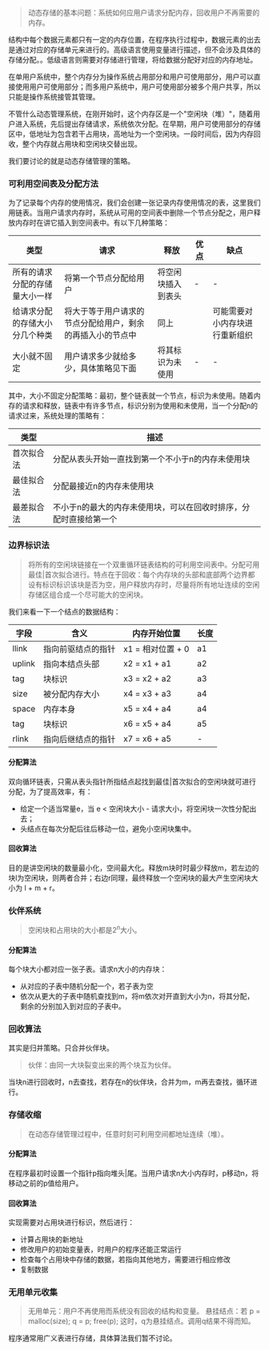 <!--
author: 刘青
date: 2016-03-27
title:  动态存储管理
tags: 数据结构
category: fundation/data_struct
status: publish
summary:动态存储的基本问题：系统如何应用户请求分配内存，回收用户不再需要的内存
-->
> 动态存储的基本问题：系统如何应用户请求分配内存，回收用户不再需要的内存。

结构中每个数据元素都只有一定的内存位置，在程序执行过程中，数据元素的出去是通过对应的存储单元来进行的。高级语言使用变量进行描述，但不会涉及具体的存储分配。。低级语言则需要对存储进行管理，将给数据分配好对应的内存地址。

在单用户系统中，整个内存分为操作系统占用部分和用户可使用部分，用户可以直接使用用户可使用部分；而多用户系统中，用户可使用部分被多个用户共享，所以只能是操作系统接管其管理。

不管什么动态管理系统，在刚开始时，这个内存区是一个"空闲块（堆）"，随着用户进入系统，先后提出存储请求，系统依次分配。在早期，用户可使用部分的存储区中，低地址为包含若干占用块，高地址为一个空闲块。一段时间后，因为内存回收，整个内存就占用块和空闲块交替出现。

我们要讨论的就是动态存储管理的策略。

### 可利用空间表及分配方法

为了记录每个内存的使用情况，我们会创建一张记录内存使用情况的表，这里我们用链表。当用户请求内存时，系统从可用的空间表中删除一个节点分配之，用户释放内存时在讲它插入到空间表中。有以下几种策略：

|类型|请求|释放|优点|缺点|
|-|-|-|-|-|
|所有的请求分配的存储量大小一样|将第一个节点分配给用户|将空闲块插入到表头|-|-|
|给请求分配的存储大小分几个种类|将大于等于用户请求的节点分配给用户，剩余的再插入小的节点中|同上||可能需要对小内存块进行重新组织|-|
|大小就不固定|用户请求多少就给多少，具体策略见下面|将其标识为未使用|-|-|

其中，大小不固定分配策略：最初，整个链表就一个节点，标识为未使用。随着内存的请求和释放，链表中有许多节点，标识分别为使用和未使用，当一个分配n的请求过来，系统处理的策略有：

|类型|描述|
|-|-|
|首次拟合法|分配从表头开始一直找到第一个不小于n的内存未使用块|
|最佳拟合法|分配最接近n的内存未使用块|
|最差拟合法|不小于n的最大的内存未使用块，可以在回收时排序，分配时直接给第一个|

### 边界标识法
> 将所有的空闲块链接在一个双重循环链表结构的可利用空间表中。分配可用最佳|首次拟合进行。特点在于回收：每个内存块的头部和底部两个边界都设有标识标识该块是否为空，用户释放内存时，尽量将所有地址连续的空闲存储区组合成一个尽可能大的空闲块。

我们来看一下一个结点的数据结构：

|字段|含义|内存开始位置|长度|
|-|-|-|-|
|llink|指向前驱结点的指针|x1 = 相对位置 + 0|a1|
|uplink|指向本结点头部|x2 = x1 + a1|a2|
|tag|块标识|x3 = x2 + a2|a3|
|size|被分配内存大小|x4 = x3 + a3|a4|
|space|内存本身|x5 = x4 + a4|a4|
|tag|块标识|x6 = x5 + a4|a5|
|rlink|指向后继结点的指针|x7 = x6 + a5|-|

#### 分配算法
双向循环链表，只需从表头指针所指结点起找到最佳|首次拟合的空闲块就可进行分配，为了提高效率，有：
- 给定一个适当常量e，当 e < 空闲块大小 - 请求大小，将空闲块一次性分配出去；
- 头结点在每次分配后往后移动一位，避免小空闲块集中。

#### 回收算法
目的是讲空闲块的数量最小化，空间最大化。释放m块时时最少释放m，若左边的块l为空闲块，则两者合并；右边r同理，最终释放一个空闲块的最大产生空闲块大小为 l + m + r。

### 伙伴系统
> 空闲块和占用块的大小都是$2^n$大小。

#### 分配算法
每个块大小都对应一张子表。请求n大小的内存块：
- 从对应的子表中随机分配一个，若子表为空
- 依次从更大的子表中随机查找到m，将m依次对开直到大小为n，将其分配，剩余的分别加入到对应的子表中。

### 回收算法
其实是归并策略。只合并伙伴块。
> 伙伴：由同一大块裂变出来的两个块互为伙伴。

当块n进行回收时，n去查找，若存在n的伙伴块，合并为m，m再去查找，循环进行。

### 存储收缩
> 在动态存储管理过程中，任意时刻可利用空间都地址连续（堆）。

#### 分配算法
在程序最初时设置一个指针p指向堆头|尾。当用户请求n大小内存时，p移动n，将移动之前的p值给用户。
#### 回收算法
实现需要对占用块进行标识，然后进行：
- 计算占用块的新地址
- 修改用户的初始变量表，时用户的程序还能正常运行
- 检查每个占用块中存储的数据，若指向其他地方，需要进行相应修改
- 复制数据

### 无用单元收集
> 无用单元：用户不再使用而系统没有回收的结构和变量。
> 悬挂结点：若 p = malloc(size); q = p; free(p); 这时，q为悬挂结点。调用q结果不得而知。

程序通常用广义表进行存储，具体算法我们暂不讨论。

